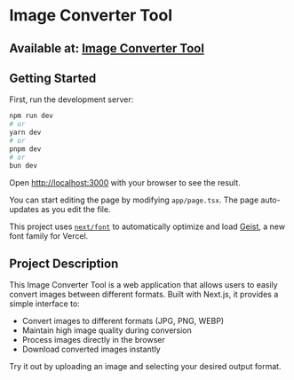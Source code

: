 # Image Converter Tool

## Available at: [Image Converter Tool](https://image-converter-tool.vercel.app/)

## Getting Started

First, run the development server:

```bash
npm run dev
# or
yarn dev
# or
pnpm dev
# or
bun dev
```

Open [http://localhost:3000](http://localhost:3000) with your browser to see the result.

You can start editing the page by modifying `app/page.tsx`. The page auto-updates as you edit the file.

This project uses [`next/font`](https://nextjs.org/docs/app/building-your-application/optimizing/fonts) to automatically optimize and load [Geist](https://vercel.com/font), a new font family for Vercel.

## Project Description

This Image Converter Tool is a web application that allows users to easily convert images between different formats. Built with Next.js, it provides a simple interface to:

- Convert images to different formats (JPG, PNG, WEBP)
- Maintain high image quality during conversion
- Process images directly in the browser
- Download converted images instantly

Try it out by uploading an image and selecting your desired output format.

